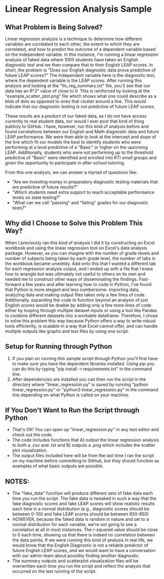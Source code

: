 # Linear Regression Analysis Sample 

## What Problem is Being Solved?
Linear regression analysis is a technique to determine how different variables are correlated to each other, the extent to which they are correlated, and how to predict the outcome of a dependent variable based on the independent variable. In this instance, I'm running a linear regression analysis of faked data where 1000 students have taken an English diagnostic test and we then compare that to their English LEAP scores. In short, the problem is "Does our English diagnostic data prove predictive of future LEAP scores?" The independent variable here is the diagnostic test, where the dependent variable is the LEAP scores. After running this analysis and looking at the "lin_reg_summary.txt" file, you'll see that our data has an R^2^ value of close to 0. This is reinforced by looking at the "example_scatter_plot.png" file which shows what one could describe as a blob of dots as opposed to ones that cluster around a line. This would indicate that our diagnostic testing is not predictive of future LEAP scores. 

These results are a product of our faked data, as I do not have access currently to real student data, nor would I ever post that kind of thing publicly to GitHub. I have, however, run this kind of analysis before and found correlations between our English and Math diagnostic data and future LEAP performance. We were then able to look at the intercept and slope of the line which fit our models the best to identify students who were performing at a level predictive of a "Basic" or higher on the upcoming LEAP. Additionally, students who were not performing up to the threshold predictive of "Basic" were identified and enrolled into RTI small groups and given the opportunity to participate in after-school tutoring. 

From this one analysis, we can answer a myriad of questions like:
- "Are we investing money in preparatory diagnostic testing materials that are predictive of future results?"
- "Which students need extra support to reach acceptable performance levels on state testing?"
- "What can we call "passing" and "failing" grades for our diagnostic tests?"

## Why did I Choose to Solve this Problem This Way?
When I previously ran this kind of analysis I did it by constructing an Excel workbook and using the linear regression tool on Excel's data analysis package. However, as you can imagine with the number of grade-levels and number of subjects being taken by each grade level, the number of tabs in the workbook became unwieldy. Add onto this that I wanted a different tab for each regression analysis output, and I ended up with a file that I knew how to wrangle but was ultimately not useful to others on its own and needed me to construct other ways of disseminating the findings. Fast-forward a few years and after learning how to code in Python, I've found that Python is more elegant and less cumbersome. Importing data, analyzing data and making output files takes only a few lines of code. Additionally, expanding the code to function beyond an analysis of just English scores would be doable by adding only a few more lines of code either by looping through multiple dataset inputs or using a tool like Pandas to combine different datasets into a workable dataframe. Therefore, I chose to solve this problem this way because Python offers a way to write robust tools efficiently, is scalable in a way that Excel cannot offer, and can handle multiple outputs like graphs and text files by using one script. 

## Setup for Running through Python
1. If you plan on running this sample script through Python you'll first have to make sure you have the dependent libraries installed. Using pip you can do this by typing "pip install -r requirements.txt" in the command line. 
2. After dependencies are installed you can then run the script in the directory where "linear_regression.py" is saved by running "python linear_regression.py" or "python3 linear_regression.py" in the command line depending on what Python is called on your machine.

## If You Don't Want to Run the Script through Python
- That's OK! You can open up "linear_regression.py" in any text editor and check out the code.
- The code includes functions that A) output the linear regression analysis to both a .csv and .txt and B) outputs a .png which includes the scatter plot visualization. 
- The output files included here will be from the last time I ran the script on my machine before committing to GitHub, but they should function as examples of what basic outputs are possible.

## NOTES:
- The "fake_data" function will produce different sets of fake data each time you run the script. The fake data is tweaked in such a way that the fake diagnostic scores and fake LEAP scores will show realistic results each time in a normal distribution (e.g., diagnostic scores should be between 0-100 and fake LEAP scores should be between 650-850)
- HOWEVER, because the faked data is random in nature and set to a normal distribution for each variable, we're not going to see a correlation at all in most instances. The r-squared value should be close to 0 each time, showing us that there is indeed no correlation between the data points. If we were running this kind of analysis in real life, we would know that the English Diagnostic is not a reliable predictor of future English LEAP scores, and we would want to have a conversation with our admin team about possibly finding another diagnostic. 
- The summary outputs and scatterplot visualization files will be overwritten each time you run the script and reflect the analysis that occurred on the last running of the script. 